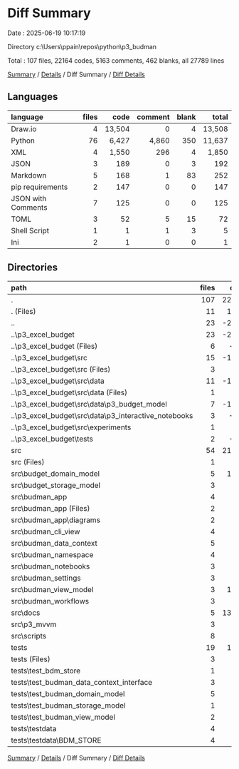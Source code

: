 # Diff Summary

Date : 2025-06-19 10:17:19

Directory c:\\Users\\ppain\\repos\\python\\p3_budman

Total : 107 files,  22164 codes, 5163 comments, 462 blanks, all 27789 lines

[Summary](results.md) / [Details](details.md) / Diff Summary / [Diff Details](diff-details.md)

## Languages
| language | files | code | comment | blank | total |
| :--- | ---: | ---: | ---: | ---: | ---: |
| Draw.io | 4 | 13,504 | 0 | 4 | 13,508 |
| Python | 76 | 6,427 | 4,860 | 350 | 11,637 |
| XML | 4 | 1,550 | 296 | 4 | 1,850 |
| JSON | 3 | 189 | 0 | 3 | 192 |
| Markdown | 5 | 168 | 1 | 83 | 252 |
| pip requirements | 2 | 147 | 0 | 0 | 147 |
| JSON with Comments | 7 | 125 | 0 | 0 | 125 |
| TOML | 3 | 52 | 5 | 15 | 72 |
| Shell Script | 1 | 1 | 1 | 3 | 5 |
| Ini | 2 | 1 | 0 | 0 | 1 |

## Directories
| path | files | code | comment | blank | total |
| :--- | ---: | ---: | ---: | ---: | ---: |
| . | 107 | 22,164 | 5,163 | 462 | 27,789 |
| . (Files) | 11 | 1,114 | 144 | 101 | 1,359 |
| .. | 23 | -2,116 | -454 | -301 | -2,871 |
| ..\\p3_excel_budget | 23 | -2,116 | -454 | -301 | -2,871 |
| ..\\p3_excel_budget (Files) | 6 | -486 | -17 | -82 | -585 |
| ..\\p3_excel_budget\\src | 15 | -1,497 | -405 | -205 | -2,107 |
| ..\\p3_excel_budget\\src (Files) | 3 | -77 | -46 | -12 | -135 |
| ..\\p3_excel_budget\\src\\data | 11 | -1,406 | -354 | -188 | -1,948 |
| ..\\p3_excel_budget\\src\\data (Files) | 1 | -6 | 0 | -2 | -8 |
| ..\\p3_excel_budget\\src\\data\\p3_budget_model | 7 | -1,300 | -286 | -145 | -1,731 |
| ..\\p3_excel_budget\\src\\data\\p3_interactive_notebooks | 3 | -100 | -68 | -41 | -209 |
| ..\\p3_excel_budget\\src\\experiments | 1 | -14 | -5 | -5 | -24 |
| ..\\p3_excel_budget\\tests | 2 | -133 | -32 | -14 | -179 |
| src | 54 | 21,556 | 4,988 | 593 | 27,137 |
| src (Files) | 1 | 369 | 71 | 1 | 441 |
| src\\budget_domain_model | 5 | 1,567 | 1,034 | 108 | 2,709 |
| src\\budget_storage_model | 3 | 406 | 322 | 7 | 735 |
| src\\budman_app | 4 | 931 | 234 | 10 | 1,175 |
| src\\budman_app (Files) | 2 | 119 | 80 | 8 | 207 |
| src\\budman_app\\diagrams | 2 | 812 | 154 | 2 | 968 |
| src\\budman_cli_view | 4 | 643 | 303 | 56 | 1,002 |
| src\\budman_data_context | 5 | 955 | 677 | 135 | 1,767 |
| src\\budman_namespace | 4 | 432 | 282 | 20 | 734 |
| src\\budman_notebooks | 3 | 100 | 68 | 41 | 209 |
| src\\budman_settings | 3 | 76 | 45 | 7 | 128 |
| src\\budman_view_model | 3 | 1,104 | 1,077 | 52 | 2,233 |
| src\\budman_workflows | 3 | 978 | 436 | 35 | 1,449 |
| src\\docs | 5 | 13,571 | 0 | 51 | 13,622 |
| src\\p3_mvvm | 3 | 33 | 50 | 7 | 90 |
| src\\scripts | 8 | 391 | 389 | 63 | 843 |
| tests | 19 | 1,610 | 485 | 69 | 2,164 |
| tests (Files) | 3 | 34 | 58 | 10 | 102 |
| tests\\test_bdm_store | 1 | 127 | 31 | 4 | 162 |
| tests\\test_budman_data_context_interface | 3 | 453 | 157 | 14 | 624 |
| tests\\test_budman_domain_model | 5 | 519 | 181 | 28 | 728 |
| tests\\test_budman_storage_model | 1 | 26 | 17 | 4 | 47 |
| tests\\test_budman_view_model | 2 | 145 | 41 | 6 | 192 |
| tests\\testdata | 4 | 306 | 0 | 3 | 309 |
| tests\\testdata\\BDM_STORE | 4 | 306 | 0 | 3 | 309 |

[Summary](results.md) / [Details](details.md) / Diff Summary / [Diff Details](diff-details.md)